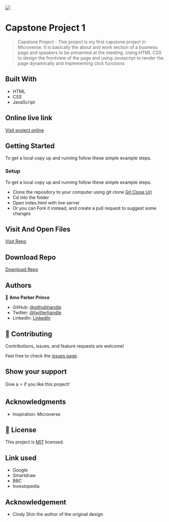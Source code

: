 ![](https://img.shields.io/badge/mrparkersson-blueviolet)

# Capstone Project 1

> Capstone Project - This project is my first capstone project in Microverse. 
 It is basically the about and work section of a business page and speakers to be presented at the meeting. 
 Using HTML CSS to design the frontview of the page and using Javascript to render the page dynamically and implementing click functions

## Built With

- HTML
- CSS
- JavaScript

## Online live link

[Visit project online](https://github.com/mrparkersson/Capstone-Project-1)

## Getting Started

To get a local copy up and running follow these simple example steps.

### Setup

To get a local copy up and running follow these simple example steps.

- Clone the repository to your computer using git clone [Git Clone Url](https://github.com/mrparkersson/Capstone-Project-1)
- Cd into the folder
- Open index.html with live server
- Or you can Fork it instead, and create a pull request to suggest some changes

## Visit And Open Files

[Visit Repo](https://github.com/mrparkersson/Capstone-Project-1)

## Download Repo

[Download Repo](https://github.com/mrparkersson/mobile-version/archive/refs/heads/feature.zip)

## Authors

👤 **Amo Parker Prince**

- GitHub: [@githubhandle](https://github.com/mrparkersson)
- Twitter: [@twitterhandle](https://twitter.com/theparkersson)
- LinkedIn: [LinkedIn](https://linkedin.com/in/amoparkerprince)

## 🤝 Contributing

Contributions, issues, and feature requests are welcome!

Feel free to check the [issues page](https://github.com/mrparkersson/mobile-version/issues).

## Show your support

Give a ⭐️ if you like this project!

## Acknowledgments

- Inspiration: Microverse

## 📝 License

This project is [MIT](./MIT.md) licensed.

## Link used

- Google
- Smartdraw
- BBC 
- Investopedia

## Acknowledgement

-  Cindy Shin the author of the original design